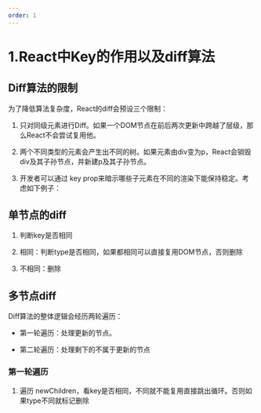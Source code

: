 ```yaml
---
order: 1
---
```

# 1.React中Key的作用以及diff算法

## Diff算法的限制
为了降低算法复杂度，React的diff会预设三个限制：

1. 只对同级元素进行Diff。如果一个DOM节点在前后两次更新中跨越了层级，那么React不会尝试复用他。

2. 两个不同类型的元素会产生出不同的树。如果元素由div变为p，React会销毁div及其子孙节点，并新建p及其子孙节点。

3. 开发者可以通过 key prop来暗示哪些子元素在不同的渲染下能保持稳定。考虑如下例子：


## 单节点的diff

1. 判断key是否相同

2. 相同：判断type是否相同，如果都相同可以直接复用DOM节点，否则删除

3. 不相同：删除


## 多节点diff

Diff算法的整体逻辑会经历两轮遍历：

+ 第一轮遍历：处理更新的节点。

+ 第二轮遍历：处理剩下的不属于更新的节点


### 第一轮遍历
1. 遍历 newChildren，看key是否相同，不同就不能复用直接跳出循环。否则如果type不同就标记删除